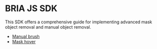 # BRIA JS SDK

This SDK offers a comprehensive guide for implementing advanced mask object removal and manual object removal.

* [Manual brush](manual_brush_ui)
* [Mask hover](mask_hover_ui)
